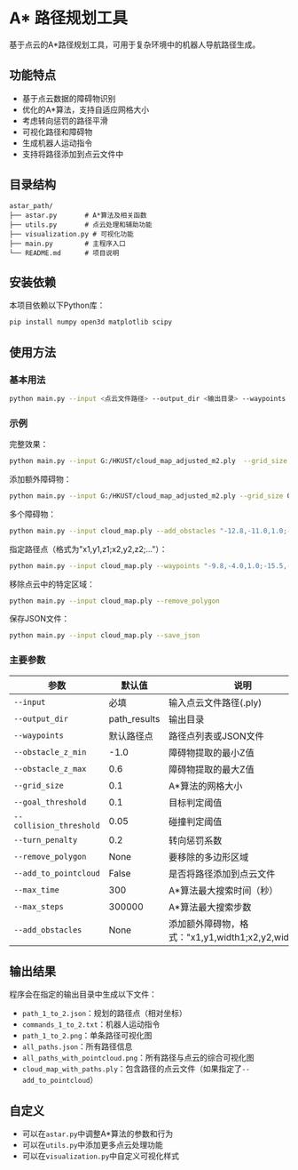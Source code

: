 # A* 路径规划工具

基于点云的A*路径规划工具，可用于复杂环境中的机器人导航路径生成。

## 功能特点

- 基于点云数据的障碍物识别
- 优化的A*算法，支持自适应网格大小
- 考虑转向惩罚的路径平滑
- 可视化路径和障碍物
- 生成机器人运动指令
- 支持将路径添加到点云文件中

## 目录结构

```
astar_path/
├── astar.py       # A*算法及相关函数
├── utils.py       # 点云处理和辅助功能
├── visualization.py # 可视化功能
├── main.py        # 主程序入口
└── README.md      # 项目说明
```

## 安装依赖

本项目依赖以下Python库：

```bash
pip install numpy open3d matplotlib scipy
```

## 使用方法

### 基本用法

```bash
python main.py --input <点云文件路径> --output_dir <输出目录> --waypoints <路径点>
```

### 示例

完整效果：

```bash
python main.py --input G:/HKUST/cloud_map_adjusted_m2.ply  --grid_size 0.1 --collision_threshold 1.6 --turn_penalty 20 --remove_polygon --initial_direction 180
```

添加额外障碍物：

```bash
python main.py --input G:/HKUST/cloud_map_adjusted_m2.ply --grid_size 0.1 --collision_threshold 1.6 --turn_penalty 20 --remove_polygon --initial_direction 180 --add_obstacles "-12.8,-11.0,1.0"
```

多个障碍物：

```bash
python main.py --input cloud_map.ply --add_obstacles "-12.8,-11.0,1.0;-5.0,-3.0,0.5"
```

指定路径点（格式为"x1,y1,z1;x2,y2,z2;..."）：

```bash
python main.py --input cloud_map.ply --waypoints "-9.8,-4.0,1.0;-15.5,-8.0,1.0"
```

移除点云中的特定区域：

```bash
python main.py --input cloud_map.ply --remove_polygon
```

保存JSON文件：

```bash
python main.py --input cloud_map.ply --save_json
```
### 主要参数

| 参数 | 默认值 | 说明 |
|------|-------|------|
| `--input` | 必填 | 输入点云文件路径(.ply) |
| `--output_dir` | path_results | 输出目录 |
| `--waypoints` | 默认路径点 | 路径点列表或JSON文件 |
| `--obstacle_z_min` | -1.0 | 障碍物提取的最小Z值 |
| `--obstacle_z_max` | 0.6 | 障碍物提取的最大Z值 |
| `--grid_size` | 0.1 | A*算法的网格大小 |
| `--goal_threshold` | 0.1 | 目标判定阈值 |
| `--collision_threshold` | 0.05 | 碰撞判定阈值 |
| `--turn_penalty` | 0.2 | 转向惩罚系数 |
| `--remove_polygon` | None | 要移除的多边形区域 |
| `--add_to_pointcloud` | False | 是否将路径添加到点云文件 |
| `--max_time` | 300 | A*算法最大搜索时间（秒） |
| `--max_steps` | 300000 | A*算法最大搜索步数 |
| `--add_obstacles` | None | 添加额外障碍物，格式："x1,y1,width1;x2,y2,width2;..." |

## 输出结果

程序会在指定的输出目录中生成以下文件：

- `path_1_to_2.json`：规划的路径点（相对坐标）
- `commands_1_to_2.txt`：机器人运动指令
- `path_1_to_2.png`：单条路径可视化图
- `all_paths.json`：所有路径信息
- `all_paths_with_pointcloud.png`：所有路径与点云的综合可视化图
- `cloud_map_with_paths.ply`：包含路径的点云文件（如果指定了`--add_to_pointcloud`）

## 自定义

- 可以在`astar.py`中调整A*算法的参数和行为
- 可以在`utils.py`中添加更多点云处理功能
- 可以在`visualization.py`中自定义可视化样式